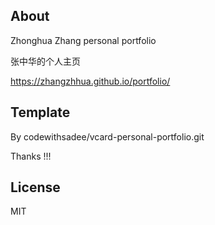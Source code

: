 ## About
Zhonghua Zhang  personal portfolio

张中华的个人主页

https://zhangzhhua.github.io/portfolio/
## Template 

By codewithsadee/vcard-personal-portfolio.git

Thanks !!!

## License

MIT
